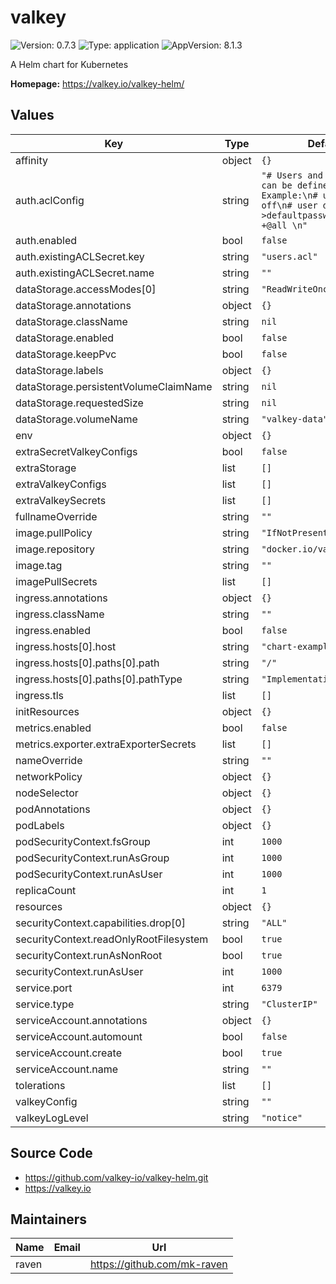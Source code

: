# valkey

![Version: 0.7.3](https://img.shields.io/badge/Version-0.7.3-informational?style=flat-square) ![Type: application](https://img.shields.io/badge/Type-application-informational?style=flat-square) ![AppVersion: 8.1.3](https://img.shields.io/badge/AppVersion-8.1.3-informational?style=flat-square)

A Helm chart for Kubernetes

**Homepage:** <https://valkey.io/valkey-helm/>

## Values

| Key | Type | Default | Description |
|-----|------|---------|-------------|
| affinity | object | `{}` |  |
| auth.aclConfig | string | `"# Users and permissions can be defined here\n# Example:\n# user default off\n# user default on >defaultpassword ~*  &* +@all \n"` |  |
| auth.enabled | bool | `false` |  |
| auth.existingACLSecret.key | string | `"users.acl"` |  |
| auth.existingACLSecret.name | string | `""` |  |
| dataStorage.accessModes[0] | string | `"ReadWriteOnce"` |  |
| dataStorage.annotations | object | `{}` |  |
| dataStorage.className | string | `nil` |  |
| dataStorage.enabled | bool | `false` |  |
| dataStorage.keepPvc | bool | `false` |  |
| dataStorage.labels | object | `{}` |  |
| dataStorage.persistentVolumeClaimName | string | `nil` |  |
| dataStorage.requestedSize | string | `nil` |  |
| dataStorage.volumeName | string | `"valkey-data"` |  |
| env | object | `{}` |  |
| extraSecretValkeyConfigs | bool | `false` |  |
| extraStorage | list | `[]` |  |
| extraValkeyConfigs | list | `[]` |  |
| extraValkeySecrets | list | `[]` |  |
| fullnameOverride | string | `""` |  |
| image.pullPolicy | string | `"IfNotPresent"` |  |
| image.repository | string | `"docker.io/valkey/valkey"` |  |
| image.tag | string | `""` |  |
| imagePullSecrets | list | `[]` |  |
| ingress.annotations | object | `{}` |  |
| ingress.className | string | `""` |  |
| ingress.enabled | bool | `false` |  |
| ingress.hosts[0].host | string | `"chart-example.local"` |  |
| ingress.hosts[0].paths[0].path | string | `"/"` |  |
| ingress.hosts[0].paths[0].pathType | string | `"ImplementationSpecific"` |  |
| ingress.tls | list | `[]` |  |
| initResources | object | `{}` |  |
| metrics.enabled | bool | `false` |  |
| metrics.exporter.extraExporterSecrets | list | `[]` |  |
| nameOverride | string | `""` |  |
| networkPolicy | object | `{}` |  |
| nodeSelector | object | `{}` |  |
| podAnnotations | object | `{}` |  |
| podLabels | object | `{}` |  |
| podSecurityContext.fsGroup | int | `1000` |  |
| podSecurityContext.runAsGroup | int | `1000` |  |
| podSecurityContext.runAsUser | int | `1000` |  |
| replicaCount | int | `1` |  |
| resources | object | `{}` |  |
| securityContext.capabilities.drop[0] | string | `"ALL"` |  |
| securityContext.readOnlyRootFilesystem | bool | `true` |  |
| securityContext.runAsNonRoot | bool | `true` |  |
| securityContext.runAsUser | int | `1000` |  |
| service.port | int | `6379` |  |
| service.type | string | `"ClusterIP"` |  |
| serviceAccount.annotations | object | `{}` |  |
| serviceAccount.automount | bool | `false` |  |
| serviceAccount.create | bool | `true` |  |
| serviceAccount.name | string | `""` |  |
| tolerations | list | `[]` |  |
| valkeyConfig | string | `""` |  |
| valkeyLogLevel | string | `"notice"` |  |


## Source Code

* <https://github.com/valkey-io/valkey-helm.git>
* <https://valkey.io>

## Maintainers

| Name | Email | Url |
| ---- | ------ | --- |
| raven |  | <https://github.com/mk-raven> |
